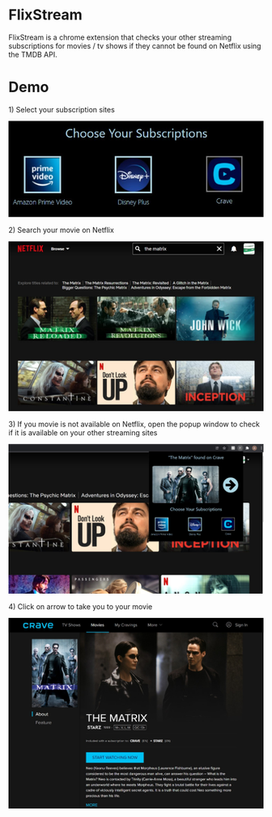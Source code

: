 # FlixStream
FlixStream is a chrome extension that checks your other streaming subscriptions for movies / tv shows if they cannot be found on Netflix using the TMDB API.

# Demo

1\) Select your subscription sites

<img src="Demo/sites.jpg">

2\) Search your movie on Netflix

<img src="Demo/not_found.jpg">

3\) If you movie is not available on Netflix, open the popup window to check if it is available on your other streaming sites

<img src="Demo/found.jpg">

4\) Click on arrow to take you to your movie

<img src="Demo/crave_found.jpg">
